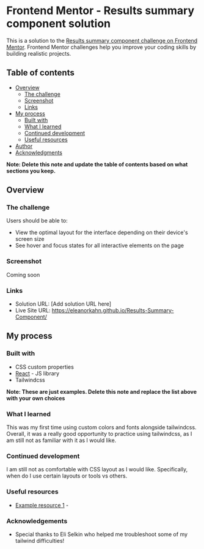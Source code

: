 # Frontend Mentor - Results summary component solution

This is a solution to the [Results summary component challenge on Frontend Mentor](https://www.frontendmentor.io/challenges/results-summary-component-CE_K6s0maV). Frontend Mentor challenges help you improve your coding skills by building realistic projects. 

## Table of contents

- [Overview](#overview)
  - [The challenge](#the-challenge)
  - [Screenshot](#screenshot)
  - [Links](#links)
- [My process](#my-process)
  - [Built with](#built-with)
  - [What I learned](#what-i-learned)
  - [Continued development](#continued-development)
  - [Useful resources](#useful-resources)
- [Author](#author)
- [Acknowledgments](#acknowledgments)

**Note: Delete this note and update the table of contents based on what sections you keep.**

## Overview

### The challenge

Users should be able to:

- View the optimal layout for the interface depending on their device's screen size
- See hover and focus states for all interactive elements on the page

### Screenshot

Coming soon

### Links

- Solution URL: [Add solution URL here]
- Live Site URL: https://eleanorkahn.github.io/Results-Summary-Component/

## My process

### Built with

- CSS custom properties
- [React](https://reactjs.org/) - JS library
- Tailwindcss 

**Note: These are just examples. Delete this note and replace the list above with your own choices**

### What I learned
This was my first time using custom colors and fonts alongside tailwindcss. Overall, it was a really good opportunity to practice using tailwindcss, as I am still not as familiar with it as I would like. 

### Continued development

I am still not as comfortable with CSS layout as I would like. Specifically, when do I use certain layouts or tools vs others. 

### Useful resources

- [Example resource 1](https://www.example.com) - 

### Acknowledgements

- Special thanks to Eli Selkin who helped me troubleshoot some of my tailwind difficulties!

